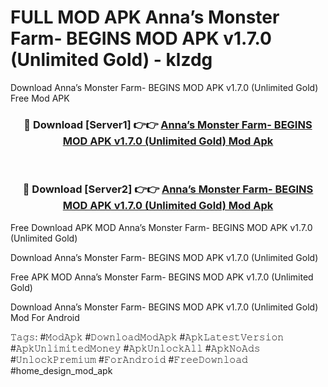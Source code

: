 # FULL MOD APK Anna’s Monster Farm- BEGINS MOD APK v1.7.0 (Unlimited Gold) - klzdg
Download Anna’s Monster Farm- BEGINS MOD APK v1.7.0 (Unlimited Gold) Free Mod APK

<div align="center">
<h3>🔴 Download [Server1] 👉👉 <a href="https://apk-comot.site?title=Anna’s_Monster_Farm-_BEGINS_MOD_APK_v1.7.0_(Unlimited_Gold)">Anna’s Monster Farm- BEGINS MOD APK v1.7.0 (Unlimited Gold) Mod Apk</a></h3><br>

<h3>🔴 Download [Server2] 👉👉 <a href="https://apk-comot.site?title=Anna’s_Monster_Farm-_BEGINS_MOD_APK_v1.7.0_(Unlimited_Gold)">Anna’s Monster Farm- BEGINS MOD APK v1.7.0 (Unlimited Gold) Mod Apk</a></h3>
</div>


Free Download APK MOD Anna’s Monster Farm- BEGINS MOD APK v1.7.0 (Unlimited Gold)

Download Anna’s Monster Farm- BEGINS MOD APK v1.7.0 (Unlimited Gold) 

Free APK MOD Anna’s Monster Farm- BEGINS MOD APK v1.7.0 (Unlimited Gold) 

Download Anna’s Monster Farm- BEGINS MOD APK v1.7.0 (Unlimited Gold) Mod For Android

𝚃𝚊𝚐𝚜: #𝙼𝚘𝚍𝙰𝚙𝚔 #𝙳𝚘𝚠𝚗𝚕𝚘𝚊𝚍𝙼𝚘𝚍𝙰𝚙𝚔 #𝙰𝚙𝚔𝙻𝚊𝚝𝚎𝚜𝚝𝚅𝚎𝚛𝚜𝚒𝚘𝚗 #𝙰𝚙𝚔𝚄𝚗𝚕𝚒𝚖𝚒𝚝𝚎𝚍𝙼𝚘𝚗𝚎𝚢 #𝙰𝚙𝚔𝚄𝚗𝚕𝚘𝚌𝚔𝙰𝚕𝚕 #𝙰𝚙𝚔𝙽𝚘𝙰𝚍𝚜 #𝚄𝚗𝚕𝚘𝚌𝚔𝙿𝚛𝚎𝚖𝚒𝚞𝚖 #𝙵𝚘𝚛𝙰𝚗𝚍𝚛𝚘𝚒𝚍 #𝙵𝚛𝚎𝚎𝙳𝚘𝚠𝚗𝚕𝚘𝚊𝚍 #home_design_mod_apk